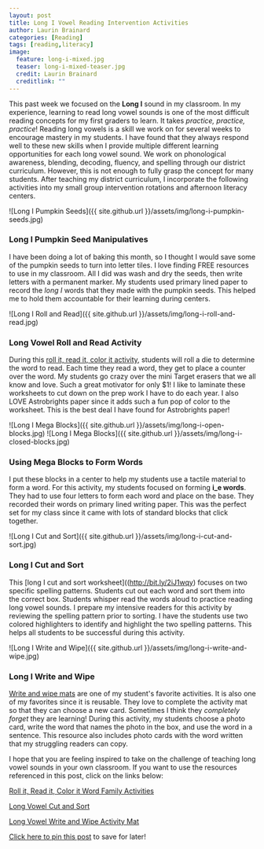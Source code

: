 ```yaml
---
layout: post
title: Long I Vowel Reading Intervention Activities
author: Laurin Brainard
categories: [Reading]
tags: [reading,literacy]
image:
  feature: long-i-mixed.jpg
  teaser: long-i-mixed-teaser.jpg
  credit: Laurin Brainard
  creditlink: ""
---
```

This past week we focused on the **Long I** sound in my classroom. In my experience, learning to read long vowel sounds is one of the most difficult reading concepts for my first graders to learn. It takes *practice, practice, practice*! Reading long vowels is a skill we work on for several weeks to encourage mastery in my students. I have found that they always respond well to these new skills when I provide multiple different learning opportunities for each long vowel sound. We work on phonological awareness, blending, decoding, fluency, and spelling through our district curriculum. However, this is not enough to fully grasp the concept for many students. After teaching my district curriculum, I incorporate the following activities into my small group intervention rotations and afternoon literacy centers. 

![Long I Pumpkin Seeds]({{ site.github.url }}/assets/img/long-i-pumpkin-seeds.jpg)

### Long I Pumpkin Seed Manipulatives

I have been doing a lot of baking this month, so I thought I would save some of the pumpkin seeds to turn into letter tiles. I love finding FREE resources to use in my classroom. All I did was wash and dry the seeds, then write letters with a permanent marker. My students used primary lined paper to record the *long I* words that they made with the pumpkin seeds. This helped me to hold them accountable for their learning during centers. 

![Long I Roll and Read]({{ site.github.url }}/assets/img/long-i-roll-and-read.jpg)

### Long Vowel Roll and Read Activity

During this [roll it, read it, color it activity](http://bit.ly/2Bey03B), students will roll a die to determine the word to read. Each time they read a word, they get to place a counter over the word. My students go crazy over the mini Target erasers that we all know and love. Such a great motivator for only $1! I like to laminate these worksheets to cut down on the prep work I have to do each year. I also LOVE Astrobrights paper since it adds such a fun pop of color to the worksheet. This is the best deal I have found for Astrobrights paper!

![Long I Mega Blocks]({{ site.github.url }}/assets/img/long-i-open-blocks.jpg)
![Long I Mega Blocks]({{ site.github.url }}/assets/img/long-i-closed-blocks.jpg)

### Using Mega Blocks to Form Words

I put these blocks in a center to help my students use a tactile material to form a word. For this activity, my students focused on forming **i_e words**. They had to use four letters to form each word and place on the base. They recorded their words on primary lined writing paper. This was the perfect set for my class since it came with lots of standard blocks that click together.

![Long I Cut and Sort]({{ site.github.url }}/assets/img/long-i-cut-and-sort.jpg)

### Long I Cut and Sort

This [long I cut and sort worksheet]((http://bit.ly/2iJ1wqy) focuses on two specific spelling patterns. Students cut out each word and sort them into the correct box. Students whisper read the words aloud to practice reading long vowel sounds. I prepare my intensive readers for this activity by reviewing the spelling pattern prior to sorting. I have the students use two colored highlighters to identify and highlight the two spelling patterns. This helps all students to be successful during this activity. 

![Long I Write and Wipe]({{ site.github.url }}/assets/img/long-i-write-and-wipe.jpg)

### Long I Write and Wipe

[Write and wipe mats](http://bit.ly/2jToeQl) are one of my student's favorite activities. It is also one of my favorites since it is reusable. They love to complete the activity mat so that they can choose a new card. Sometimes I think they *completely forget* they are learning! During this activity, my students choose a photo card, write the word that names the photo in the box, and use the word in a sentence. This resource also includes photo cards with the word written that my struggling readers can copy. 

I hope that you are feeling inspired to take on the challenge of teaching long vowel sounds in your own classroom. If you want to use the resources referenced in this post, click on the links below:

[Roll it, Read it, Color it Word Family Activities](http://bit.ly/2Bey03B)

[Long Vowel Cut and Sort](http://bit.ly/2iJ1wqy)

[Long Vowel Write and Wipe Activity Mat](http://bit.ly/2jToeQl)

[Click here to pin this post](https://pin.it/wnlbmir3t2gkn7) to save for later!